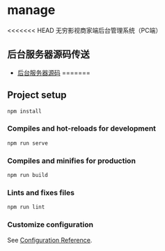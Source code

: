 # manage
<<<<<<< HEAD
无穷影视商家端后台管理系统（PC端）
## 后台服务器源码传送

- [后台服务器源码](https://github.com/YE-Zi977/wuqiong-server.git)
=======

## Project setup
```
npm install
```

### Compiles and hot-reloads for development
```
npm run serve
```

### Compiles and minifies for production
```
npm run build
```

### Lints and fixes files
```
npm run lint
```

### Customize configuration
See [Configuration Reference](https://cli.vuejs.org/config/).
